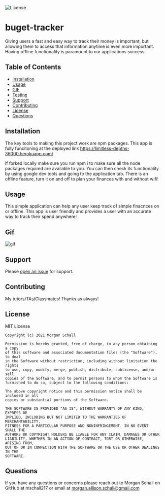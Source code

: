 ![License](https://img.shields.io/badge/License-MIT-green.svg)

# buget-tracker
Giving users a fast and easy way to track their money is important, but allowing them to access that information anytime is even more important. Having offline functionality is paramount to our applications success.

  ## Table of Contents
  
  - [Installation](#installation)
  - [Usage](#usage)
  - [GIF](#gif)
  - [Testing](#testing)
  - [Support](#support)
  - [Contributing](#contributing)
  - [License](#license)
  - [Questions](#questions)
  
  ## Installation

   The key tools to making this project work are npm packages. This app is fully funcitoning at the deployed link https://limitless-depths-36000.herokuapp.com/
  
  If forked locally make sure you run npm i to make sure all the node packages required are available to you. You can then check its functionality by using google dev tools and going to the application tab. There is an offline feature, turn it on and off to plan your finances with and without wifi! 

  ## Usage
  
  This simple application can help any user keep track of simple finacnces on or offline. This app is user friendly and provides a user with an accurate way to track their spend anywhere! 

  ## Gif 

  ![gif](video/budget-tracker.gif)
  
  ## Support
  
  Please [open an issue](https://github.com/mschall217/budget-tracker/issues/new) for support.
  
  ## Contributing
  
  My tutors/TAs/Classmates! Thanks as always!
  
  ## License

  MIT License

    Copyright (c) 2021 Morgan Schall
    
    Permission is hereby granted, free of charge, to any person obtaining a copy
    of this software and associated documentation files (the "Software"), to deal
    in the Software without restriction, including without limitation the rights
    to use, copy, modify, merge, publish, distribute, sublicense, and/or sell
    copies of the Software, and to permit persons to whom the Software is
    furnished to do so, subject to the following conditions:
    
    The above copyright notice and this permission notice shall be included in all
    copies or substantial portions of the Software.
    
    THE SOFTWARE IS PROVIDED "AS IS", WITHOUT WARRANTY OF ANY KIND, EXPRESS OR
    IMPLIED, INCLUDING BUT NOT LIMITED TO THE WARRANTIES OF MERCHANTABILITY,
    FITNESS FOR A PARTICULAR PURPOSE AND NONINFRINGEMENT. IN NO EVENT SHALL THE
    AUTHORS OR COPYRIGHT HOLDERS BE LIABLE FOR ANY CLAIM, DAMAGES OR OTHER
    LIABILITY, WHETHER IN AN ACTION OF CONTRACT, TORT OR OTHERWISE, ARISING FROM,
    OUT OF OR IN CONNECTION WITH THE SOFTWARE OR THE USE OR OTHER DEALINGS IN THE
    SOFTWARE.
  
  ## Questions 
  If you have any questions or concerns please reach out to Morgan Schall on GitHub at mschall217 or email at morgan.allison.schall@gmail.com 
  
  